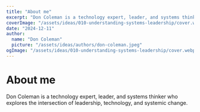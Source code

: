 ```yaml
---
title: "About me"
excerpt: "Don Coleman is a technology expert, leader, and systems thinker who explores the intersection of leadership, technology, and systemic change."
coverImage: "/assets/ideas/010-understanding-systems-leadership/cover.webp"
date: "2024-12-11"
author:
  name: "Don Coleman"
  picture: "/assets/ideas/authors/don-coleman.jpeg"
ogImage: "/assets/ideas/010-understanding-systems-leadership/cover.webp"
---
```


# About me

Don Coleman is a technology expert, leader, and systems thinker who explores the intersection of leadership, technology, and systemic change.
